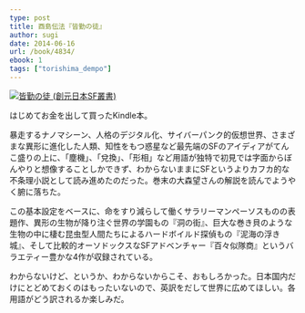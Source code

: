 ```yaml
---
type: post
title: 酉島伝法『皆勤の徒』
author: sugi
date: 2014-06-16
url: /book/4834/
ebook: 1
tags: ["torishima_dempo"]
---
```

<a href="http://www.amazon.co.jp/exec/obidos/ASIN/4488018173/chezsugi-22/ref=nosim/" onclick="_gaq.push(['_trackEvent', 'outbound-article', 'http://www.amazon.co.jp/exec/obidos/ASIN/4488018173/chezsugi-22/ref=nosim/', '']);" name="amazletlink" target="_blank"><img src="http://i2.wp.com/ecx.images-amazon.com/images/I/51AaqCfkYbL._SL160_.jpg?w=660" alt="皆勤の徒 (創元日本SF叢書)" class="alignleft"  data-recalc-dims="1" /></a>

はじめてお金を出して買ったKindle本。

暴走するナノマシーン、人格のデジタル化、サイバーパンク的仮想世界、さまざまな異形に進化した人類、知性をもつ惑星など最先端のSFのアイディアがてんこ盛りの上に、「塵機」、「兌換」、「形相」など用語が独特で初見では字面からぼんやりと想像することしかできず、わからないままにSFというよりカフカ的な不条理小説として読み進めたのだった。巻末の大森望さんの解説を読んでようやく腑に落ちた。

この基本設定をベースに、命をすり減らして働くサラリーマンペーソスものの表題作、異形の生物が降り注ぐ世界の学園もの『洞の街』、巨大な巻き貝のような生物の中に棲む昆虫型人間たちによるハードボイルド探偵もの『泥海の浮き城』、そして比較的オーソドックスなSFアドベンチャー『百々似隊商』というバラエティー豊かな4作が収録されている。

わからないけど、というか、わからないからこそ、おもしろかった。日本国内だけにとどめておくのはもったいないので、英訳をだして世界に広めてほしい。各用語がどう訳されるか楽しみだ。
